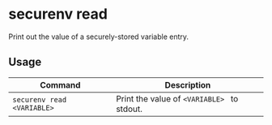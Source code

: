 # securenv read

Print out the value of a securely-stored variable entry.



## Usage

| Command                           | Description                                            |
| --------------------------------- | ------------------------------------------------------ |
| `securenv read <VARIABLE>`        | Print the value of `<VARIABLE> ` to stdout.            |
